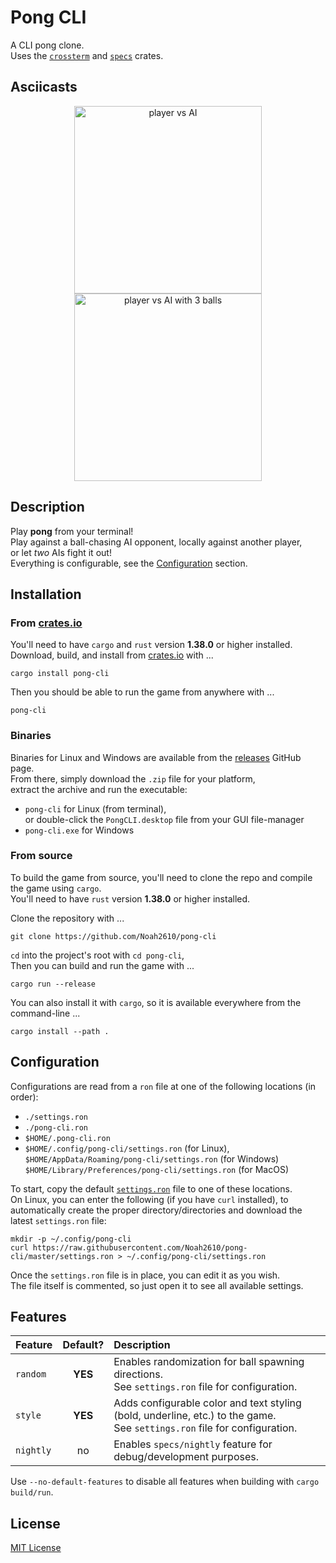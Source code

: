 # Pong CLI
A CLI pong clone.  
Uses the [`crossterm`][crossterm] and [`specs`][specs] crates.

## Asciicasts
<p align="center">
  <a href="https://asciinema.org/a/277218" target="_blank">
    <img
     title="player vs AI"
     src="https://asciinema.org/a/277218.svg"
     width="300px" />
  </a>
  <a href="https://asciinema.org/a/277219" target="_blank">
    <img
    title="player vs AI with 3 balls"
    src="https://asciinema.org/a/277219.svg"
    width="300px" />
  </a>
</p>

## Description
Play __pong__ from your terminal!  
Play against a ball-chasing AI opponent,  locally against another player,  
or let _two_ AIs fight it out!  
Everything is configurable, see the [Configuration][readme-configuration] section.

## Installation
### From [crates.io][crates.io]
You'll need to have `cargo` and `rust` version __1.38.0__ or higher installed.  
Download, build, and install from [crates.io][crates.io] with ...
```
cargo install pong-cli
```
Then you should be able to run the game from anywhere with ...
```
pong-cli
```

### Binaries
Binaries for Linux and Windows are available from the [releases] GitHub page.  
From there, simply download the `.zip` file for your platform,  
extract the archive and run the executable:  
- `pong-cli` for Linux (from terminal),  
  or double-click the `PongCLI.desktop` file from your GUI file-manager
- `pong-cli.exe` for Windows

### From source
To build the game from source, you'll need to clone the repo and compile the game using `cargo`.  
You'll need to have `rust` version __1.38.0__ or higher installed.  

Clone the repository with ...
```
git clone https://github.com/Noah2610/pong-cli
```
`cd` into the project's root with `cd pong-cli`,  
Then you can build and run the game with ...
```
cargo run --release
```
You can also install it with `cargo`, so it is available everywhere from the command-line ...
```
cargo install --path .
```

## Configuration
Configurations are read from a `ron` file at one of the following locations (in order):
- `./settings.ron`
- `./pong-cli.ron`
- `$HOME/.pong-cli.ron`
- `$HOME/.config/pong-cli/settings.ron` (for Linux),  
  `$HOME/AppData/Roaming/pong-cli/settings.ron` (for Windows)  
  `$HOME/Library/Preferences/pong-cli/settings.ron` (for MacOS)

To start, copy the default [`settings.ron`][settings.ron] file to one of these locations.  
On Linux, you can enter the following (if you have `curl` installed), to  
automatically create the proper directory/directories and download the latest `settings.ron` file:
```
mkdir -p ~/.config/pong-cli
curl https://raw.githubusercontent.com/Noah2610/pong-cli/master/settings.ron > ~/.config/pong-cli/settings.ron
```

Once the `settings.ron` file is in place, you can edit it as you wish.  
The file itself is commented, so just open it to see all available settings.

## Features
| Feature   | Default? | Description |
| :-------- | :------: | :---------- |
| `random`  | __YES__  | Enables randomization for ball spawning directions.<br />See `settings.ron` file for configuration. |
| `style`   | __YES__  | Adds configurable color and text styling (bold, underline, etc.) to the game.<br />See `settings.ron` file for configuration. |
| `nightly` | no       | Enables `specs/nightly` feature for debug/development purposes. |

Use `--no-default-features` to disable all features when building with `cargo build/run`.

## License
[MIT License][mit]

[mit]:                  https://github.com/Noah2610/pong-cli/blob/master/LICENSE
[crossterm]:            https://github.com/crossterm-rs/crossterm
[specs]:                https://github.com/amethyst/specs
[settings.ron]:         https://github.com/Noah2610/pong-cli/blob/master/settings.ron
[issue-settings]:       https://github.com/Noah2610/pong-cli/issues/2
[releases]:             https://github.com/Noah2610/pong-cli/releases
[readme-configuration]: #configuration
[crates.io]:            https://crates.io/crates/pong-cli
